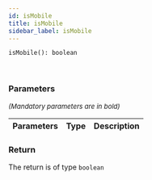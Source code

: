 ```yaml
---
id: isMobile
title: isMobile
sidebar_label: isMobile
---
```


```tsx
isMobile(): boolean
```
<br/>



### Parameters

<font size="2"><i>(Mandatory parameters are in bold)</i></font>

| Parameters | Type | Description |
| --------- | ---- | ----------- |


### Return



The return is of type <code>boolean</code>